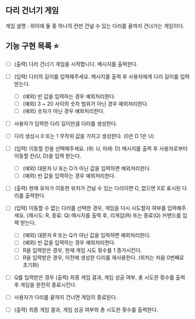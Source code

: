 ## 다리 건너기 게임

게임 설명 : 위아래 둘 중 하나의 칸만 건널 수 있는 다리를 끝까지 건너가는 게임이다.

## 기능 구현 목록 ⭐️

- [ ] (출력) 다리 건너기 게임을 시작합니다. 메시지를 출력한다.

- [ ] (입력) 다리의 길이를 입력해주세요. 메시지를 출력 후 사용자에게 다리 길이를 입력 받는다.

  - [ ] (예외) 빈 값을 입력하는 경우 예외처리한다.
  - [ ] (예외) 3 ~ 20 사이의 숫자 범위가 아닌 경우 예외처리한다.
  - [ ] (예외) 숫자가 아닌 경우 예외처리한다.

- [ ] 사용자가 입력한 다리 길이만큼 다리를 생성한다.

- [ ] 다리 생성시 0 또는 1 무작위 값을 가지고 생성한다. (0은 D 1은 U)

- [ ] (입력) 이동할 칸을 선택해주세요. (위: U, 아래: D) 메시지를 출력 후 사용자로부터 이동할 칸(U, D)을 입력 받는다.

  - [ ] (예외) 대문자 U 또는 D가 아닌 값을 입력하면 예외처리한다.
  - [ ] (예외) 빈 값을 입력하는 경우 예외처리한다.

- [ ] (출력) 현재 유저가 이동한 위치가 건널 수 있는 다리이면 O, 없으면 X로 표시된 다리를 출력한다.

- [ ] (입력) 이동할 수 없는 다리를 선택한 경우, 게임을 다시 시도할지 여부를 입력해주세요. (재시도: R, 종료: Q) 메시지를 출력 후, 리게임(R) 또는 종료(Q) 커맨드를 입력 받는다.

  - [ ] (예외) 대문자 R 또는 Q가 아닌 값을 입력하면 예외처리한다.
  - [ ] (예외) 빈 값을 입력하는 경우 예외처리한다.
  - [ ] R을 입력받은 경우, 현재 게임 시도 횟수를 1 증가시킨다.
  - [ ] R을 입력받은 경우, 이전에 생성한 다리를 재사용한다. (위치는 처음 0번째로 초기화)

- [ ] Q를 입력받은 경우 (출력) 최종 게임 결과, 게임 성공 여부, 총 시도한 횟수를 출력 후 게임을 완전히 종료시킨다.

- [ ] 사용자가 다리를 끝까지 건너면 게임이 종료된다.

- [ ] (출력) 최종 게임 결과, 게임 성공 여부와 총 시도한 횟수를 출력한다.
